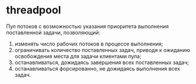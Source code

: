 # threadpool

Пул потоков с возможностью указания приоритета выполнения поставленной задачи, позволяющий:

1) изменять число рабочих потоков в процессе выполнения;
2) ограничивать количество поставленных задач, приводя к ожиданию освобождения места для задачи клиентами пула;
3) останавливаться, дожидаясь завершения всех поставленных задач;
4) останавливаться форсированно, не дожидаясь выполнения всех задач.

